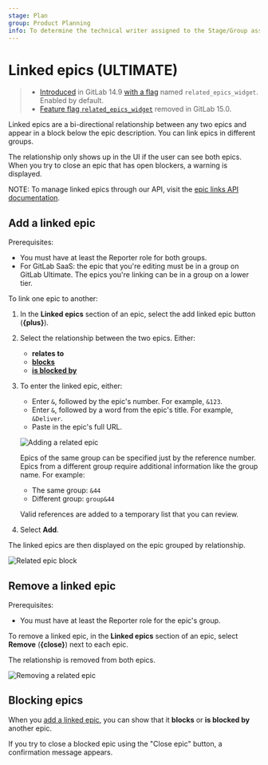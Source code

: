 ```yaml
---
stage: Plan
group: Product Planning
info: To determine the technical writer assigned to the Stage/Group associated with this page, see https://about.gitlab.com/handbook/product/ux/technical-writing/#assignments
---
```


# Linked epics **(ULTIMATE)**

> - [Introduced](https://gitlab.com/gitlab-org/gitlab/-/issues/353473) in GitLab 14.9 [with a flag](../../../administration/feature_flags.md) named `related_epics_widget`. Enabled by default.
> - [Feature flag `related_epics_widget`](https://gitlab.com/gitlab-org/gitlab/-/issues/357089) removed in GitLab 15.0.

Linked epics are a bi-directional relationship between any two epics and appear in a block below
the epic description. You can link epics in different groups.

The relationship only shows up in the UI if the user can see both epics. When you try to close an
epic that has open blockers, a warning is displayed.

NOTE:
To manage linked epics through our API, visit the [epic links API documentation](../../../api/linked_epics.md).

## Add a linked epic

Prerequisites:

- You must have at least the Reporter role for both groups.
- For GitLab SaaS: the epic that you're editing must be in a group on GitLab Ultimate.
  The epics you're linking can be in a group on a lower tier.

To link one epic to another:

1. In the **Linked epics** section of an epic,
   select the add linked epic button (**{plus}**).
1. Select the relationship between the two epics. Either:
   - **relates to**
   - **[blocks](#blocking-epics)**
   - **[is blocked by](#blocking-epics)**
1. To enter the linked epic, either:

   - Enter `&`, followed by the epic's number. For example, `&123`.
   - Enter `&`, followed by a word from the epic's title. For example, `&Deliver`.
   - Paste in the epic's full URL.

   ![Adding a related epic](img/related_epics_add_v14_9.png)

   Epics of the same group can be specified just by the reference number.
   Epics from a different group require additional information like the
   group name. For example:

   - The same group: `&44`
   - Different group: `group&44`

   Valid references are added to a temporary list that you can review.

1. Select **Add**.

The linked epics are then displayed on the epic grouped by relationship.

![Related epic block](img/related_epic_block_v14_9.png)

## Remove a linked epic

Prerequisites:

- You must have at least the Reporter role for the epic's group.

To remove a linked epic, in the **Linked epics** section of an epic,
select **Remove** (**{close}**) next to
each epic.

The relationship is removed from both epics.

![Removing a related epic](img/related_epics_remove_v14_9.png)

## Blocking epics

When you [add a linked epic](#add-a-linked-epic), you can show that it **blocks** or
**is blocked by** another epic.

If you try to close a blocked epic using the "Close epic" button, a confirmation message appears.
